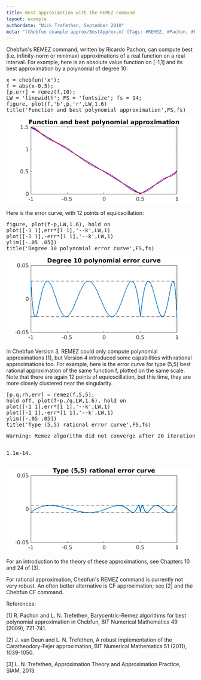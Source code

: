 ```yaml
---
title: Best approximation with the REMEZ command
layout: example
authordate: "Nick Trefethen, September 2010"
meta: "(Chebfun example approx/BestApprox.m) [Tags: #REMEZ, #Pachon, #bestapproximation, #rational, #Caratheodory]"
---
```


Chebfun's REMEZ command, written by Ricardo Pachon, can compute best (i.e. infinity-norm or minimax) approximations  of a real function on a real interval. For example, here is an absolute value function on [-1,1] and its best approximation by a polynomial of degree 10:

<pre class="mcode-input">x = chebfun('x');
f = abs(x-0.5);
[p,err] = remez(f,10);
LW = 'linewidth'; FS = 'fontsize'; fs = 14;
figure, plot(f,'b',p,'r',LW,1.6)
title('Function and best polynomial approximation',FS,fs)</pre><img src="img/BestApprox_01.png" alt="">

Here is the error curve, with 12 points of equioscillation:

<pre class="mcode-input">figure, plot(f-p,LW,1.6), hold on
plot([-1 1],err*[1 1],'--k',LW,1)
plot([-1 1],-err*[1 1],'--k',LW,1)
ylim([-.05 .05])
title('Degree 10 polynomial error curve',FS,fs)</pre><img src="img/BestApprox_02.png" alt="">

In Chebfun Version 3, REMEZ could only compute polynomial approximations [1], but Version 4 introduced some capabilities with rational approximations too.  For example, here is the error curve for type (5,5) best rational approximation of the same function f, plotted on the same scale.  Note that there are again 12 points of equioscillation, but this time, they are more closely clustered near the singularity.

<pre class="mcode-input">[p,q,rh,err] = remez(f,5,5);
hold off, plot(f-p./q,LW,1.6), hold on
plot([-1 1],err*[1 1],'--k',LW,1)
plot([-1 1],-err*[1 1],'--k',LW,1)
ylim([-.05 .05])
title('Type (5,5) rational error curve',FS,fs)</pre><pre class="mcode-output">Warning: Remez algorithm did not converge after 20 iterations to the tolerance
1.1e-14. 
</pre><img src="img/BestApprox_03.png" alt="">

For an introduction to the theory of these approximations, see Chapters 10 and 24 of [3].

For rational approximation, Chebfun's REMEZ command is currently not very robust.  An often better alternative is CF approximation; see [2] and the Chebfun CF command.

References:

[1] R. Pachon and L. N. Trefethen, Barycentric-Remez algorithms for best polynomial approximation in Chebfun, BIT Numerical Mathematics 49 (2009), 721-741.

[2] J. van Deun and L. N. Trefethen, A robust implementation of the Caratheodory-Fejer approximation, BIT Numerical Mathematics 51 (2011), 1039-1050.

[3] L. N. Trefethen, Approximation Theory and Approximation Practice, SIAM, 2013.

